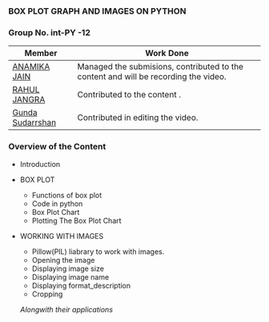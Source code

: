 


### BOX PLOT GRAPH AND IMAGES ON PYTHON

### Group No. int-PY -12


|Member|Work Done|
|-|-|
|[ANAMIKA JAIN](https://github.com/ANAMIKA1410)|Managed the submisions, contributed to the content and will be recording the video.|
|[RAHUL JANGRA](https://github.com/RJRAHULJANGRA)|Contributed to the content .|
|[Gunda Sudarrshan]()|Contributed in editing the video.|

### Overview of the Content

- Introduction
- BOX PLOT
    - Functions of box plot
    - Code in python
    - Box Plot Chart
    - Plotting The Box Plot Chart
- WORKING WITH IMAGES
    - Pillow(PIL) liabrary to work with images.
    - Opening the image
    - Displaying image size
    - Displaying image name
    - Displaying format_description
    - Cropping


    *Alongwith their applications*
